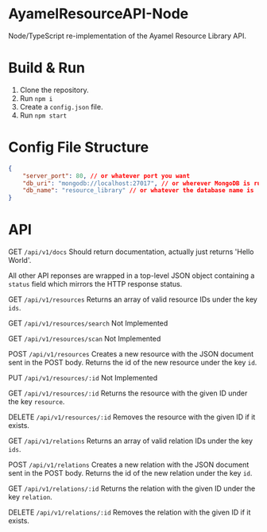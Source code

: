 # AyamelResourceAPI-Node
 Node/TypeScript re-implementation of the Ayamel Resource Library API.

# Build & Run

1. Clone the repository.
2. Run `npm i`
3. Create a `config.json` file.
3. Run `npm start`

# Config File Structure

```json
{
    "server_port": 80, // or whatever port you want
    "db_uri": "mongodb://localhost:27017", // or wherever MongoDB is running
    "db_name": "resource_library" // or whatever the database name is
}
```

# API


GET `/api/v1/docs`
Should return documentation, actually just returns 'Hello World'.

All other API reponses are wrapped in a top-level JSON object containing a `status` field which mirrors the HTTP response status.

GET `/api/v1/resources`
Returns an array of valid resource IDs under the key `ids`.

GET `/api/v1/resources/search`
Not Implemented

GET `/api/v1/resources/scan`
Not Implemented

POST `/api/v1/resources`
Creates a new resource with the JSON document sent in the POST body.
Returns the id of the new resource under the key `id`.

PUT `/api/v1/resources/:id`
Not Implemented

GET `/api/v1/resources/:id`
Returns the resource with the given ID under the key `resource`.

DELETE `/api/v1/resources/:id`
Removes the resource with the given ID if it exists.

GET `/api/v1/relations`
Returns an array of valid relation IDs under the key `ids`.

POST `/api/v1/relations`
Creates a new relation with the JSON document sent in the POST body.
Returns the id of the new relation under the key `id`.

GET `/api/v1/relations/:id`
Returns the relation with the given ID under the key `relation`.

DELETE `/api/v1/relations/:id`
Removes the relation with the given ID if it exists.